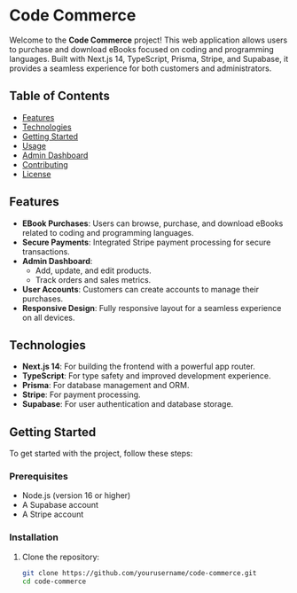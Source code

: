 # Code Commerce

Welcome to the **Code Commerce** project! This web application allows users to purchase and download eBooks focused on coding and programming languages. Built with Next.js 14, TypeScript, Prisma, Stripe, and Supabase, it provides a seamless experience for both customers and administrators.

## Table of Contents

- [Features](#features)
- [Technologies](#technologies)
- [Getting Started](#getting-started)
- [Usage](#usage)
- [Admin Dashboard](#admin-dashboard)
- [Contributing](#contributing)
- [License](#license)

## Features

- **EBook Purchases**: Users can browse, purchase, and download eBooks related to coding and programming languages.
- **Secure Payments**: Integrated Stripe payment processing for secure transactions.
- **Admin Dashboard**: 
  - Add, update, and edit products.
  - Track orders and sales metrics.
- **User Accounts**: Customers can create accounts to manage their purchases.
- **Responsive Design**: Fully responsive layout for a seamless experience on all devices.

## Technologies

- **Next.js 14**: For building the frontend with a powerful app router.
- **TypeScript**: For type safety and improved development experience.
- **Prisma**: For database management and ORM.
- **Stripe**: For payment processing.
- **Supabase**: For user authentication and database storage.

## Getting Started

To get started with the project, follow these steps:

### Prerequisites

- Node.js (version 16 or higher)
- A Supabase account
- A Stripe account

### Installation

1. Clone the repository:
   ```bash
   git clone https://github.com/yourusername/code-commerce.git
   cd code-commerce
